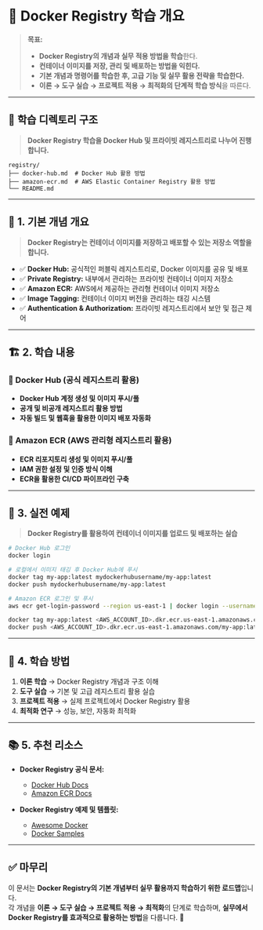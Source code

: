 # 📂 Docker Registry 학습 개요

> **목표:**  
> - **Docker Registry의 개념과 실무 적용 방법을 학습**한다.  
> - **컨테이너 이미지를 저장, 관리 및 배포하는 방법을 익힌다.**  
> - **기본 개념과 명령어를 학습한 후, 고급 기능 및 실무 활용 전략을 학습한다.**  
> - **이론 → 도구 실습 → 프로젝트 적용 → 최적화의 단계적 학습 방식**을 따른다.  

---

## 📂 **학습 디렉토리 구조**  
> **Docker Registry 학습을 Docker Hub 및 프라이빗 레지스트리로 나누어 진행합니다.**  

```
registry/
├── docker-hub.md  # Docker Hub 활용 방법
├── amazon-ecr.md  # AWS Elastic Container Registry 활용 방법
└── README.md
```

---

## 📖 **1. 기본 개념 개요**
> **Docker Registry는 컨테이너 이미지를 저장하고 배포할 수 있는 저장소 역할을 합니다.**

- ✅ **Docker Hub:** 공식적인 퍼블릭 레지스트리로, Docker 이미지를 공유 및 배포  
- ✅ **Private Registry:** 내부에서 관리하는 프라이빗 컨테이너 이미지 저장소  
- ✅ **Amazon ECR:** AWS에서 제공하는 관리형 컨테이너 이미지 저장소  
- ✅ **Image Tagging:** 컨테이너 이미지 버전을 관리하는 태깅 시스템  
- ✅ **Authentication & Authorization:** 프라이빗 레지스트리에서 보안 및 접근 제어  

---

## 🏗 **2. 학습 내용**
### 📌 Docker Hub (공식 레지스트리 활용)
- **Docker Hub 계정 생성 및 이미지 푸시/풀**
- **공개 및 비공개 레지스트리 활용 방법**
- **자동 빌드 및 웹훅을 활용한 이미지 배포 자동화**

### 📌 Amazon ECR (AWS 관리형 레지스트리 활용)
- **ECR 리포지토리 생성 및 이미지 푸시/풀**
- **IAM 권한 설정 및 인증 방식 이해**
- **ECR을 활용한 CI/CD 파이프라인 구축**

---

## 🚀 **3. 실전 예제**
> **Docker Registry를 활용하여 컨테이너 이미지를 업로드 및 배포하는 실습**

```sh
# Docker Hub 로그인
docker login

# 로컬에서 이미지 태깅 후 Docker Hub에 푸시
docker tag my-app:latest mydockerhubusername/my-app:latest
docker push mydockerhubusername/my-app:latest

# Amazon ECR 로그인 및 푸시
aws ecr get-login-password --region us-east-1 | docker login --username AWS --password-stdin <AWS_ACCOUNT_ID>.dkr.ecr.us-east-1.amazonaws.com

docker tag my-app:latest <AWS_ACCOUNT_ID>.dkr.ecr.us-east-1.amazonaws.com/my-app:latest
docker push <AWS_ACCOUNT_ID>.dkr.ecr.us-east-1.amazonaws.com/my-app:latest
```

---

## 🎯 **4. 학습 방법**
1. **이론 학습** → Docker Registry 개념과 구조 이해  
2. **도구 실습** → 기본 및 고급 레지스트리 활용 실습  
3. **프로젝트 적용** → 실제 프로젝트에서 Docker Registry 활용  
4. **최적화 연구** → 성능, 보안, 자동화 최적화  

---

## 📚 **5. 추천 리소스**
- **Docker Registry 공식 문서:**  
  - [Docker Hub Docs](https://docs.docker.com/docker-hub/)  
  - [Amazon ECR Docs](https://docs.aws.amazon.com/AmazonECR/latest/userguide/what-is-ecr.html)  

- **Docker Registry 예제 및 템플릿:**  
  - [Awesome Docker](https://github.com/veggiemonk/awesome-docker)  
  - [Docker Samples](https://github.com/docker/docker-samples)  

---

## ✅ **마무리**
이 문서는 **Docker Registry의 기본 개념부터 실무 활용까지 학습하기 위한 로드맵**입니다.  
각 개념을 **이론 → 도구 실습 → 프로젝트 적용 → 최적화**의 단계로 학습하며, **실무에서 Docker Registry를 효과적으로 활용하는 방법**을 다룹니다. 🚀